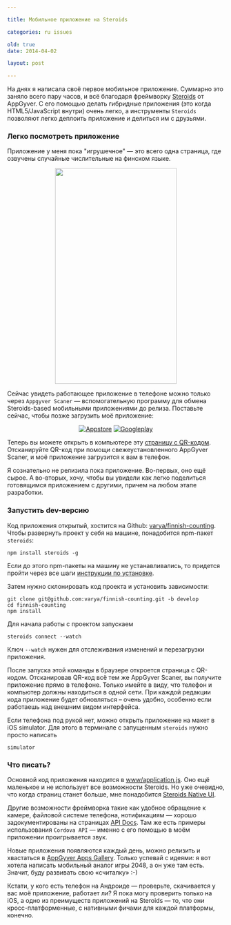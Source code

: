 ```yaml
---

title: Мобильное приложение на Steroids

categories: ru issues

old: true
date: 2014-04-02

layout: post

---
```

На днях я написала своё первое мобильное приложение. Суммарно это заняло всего
пару часов, и всё благодаря фреймворку
[Steroids](http://www.appgyver.com/steroids) от AppGyver. С его помощью делать
гибридные приложения (это когда HTML5/JavaScript внутри) очень легко, а
инструменты `Steroids` позволяют легко деплоить приложение и делиться им с
друзьями.<excerpt/>

### Легко посмотреть приложение
Приложение у меня пока "игрушечное" — это всего одна страница, где озвучены
случайные числительные на финском языке.

<div style="text-align:center;">
<img
src="http://img-fotki.yandex.ru/get/9827/14441195.30/0_81ae7_60ff43b1_L.png"
width="282" height="500" title="" alt="" border="0"/>
</div>

Сейчас увидеть работающее приложение в телефоне можно только через `Appgyver
Scaner` — вспомогательную программу для обмена Steroids-based мобильными
приложениями до релиза. Поставьте сейчас, чтобы позже загрузить моё приложение:

<div style="text-align:center;">
<a href="https://itunes.apple.com/us/app/appgyver-scanner/id575076515?mt=8"
target="_blank"><img alt="Appstore" class="appstore_icon"
src="https://share.appgyver.com/assets/appstore-df950585b54bd081a7826913fc715cd4.png"></a>
<a href="https://play.google.com/store/apps/details?id=com.appgyver.android&amp;feature=nav_result#?t=W251bGwsMSwxLDMsImNvbS5hcHBneXZlci5hbmRyb2lkIl0."
target="_blank"><img alt="Googleplay" class="appstore_icon"
src="https://share.appgyver.com/assets/googleplay-2cef882d62e402fbdbfe8cdac5794069.png"></a>
</div>

Теперь вы можете открыть в компьютере эту
[страницу с QR-кодом](http://bit.ly/finnish-counting-001). Отсканируйте QR-код
при помощи
свежеустановленного AppGyver Scaner, и моё приложение загрузится к вам в
телефон.

Я сознательно не релизила пока приложение. Во-первых, оно ещё сырое. А
во-вторых, хочу, чтобы вы увидели как легко поделиться готовящимся
приложением с другими, причем на любом этапе разработки.

### Запустить dev-версию
Код приложения открытый, хостится на Github:
[varya/finnish-counting](https://github.com/varya/finnish-counting). Чтобы
развернуть проект у себя на машине, понадобится npm-пакет `steroids`:

```
npm install steroids -g
```

Если до этого npm-пакеты на машину не устанавливались, то придется пройти через
все шаги [инструкции по
установке](http://academy.appgyver.com/categories/1/contents/1).

Затем нужно склонировать код проекта и установить зависимости:

```
git clone git@github.com:varya/finnish-counting.git -b develop
cd finnish-counting
npm install
```

Для начала работы с проектом запускаем

```
steroids connect --watch
```

Ключ `--watch` нужен для отслеживания изменений и перезагрузки приложения.

После запуска этой команды в браузере откроется страница с QR-кодом.
Отсканировав QR-код всё тем же AppGyver Scaner, вы получите приложение прямо в
телефоне. Только имейте в виду, что телефон и компьютер должны находиться в
одной сети. При каждой редакции кода приложение будет обновляться – очень
удобно, особенно если работаешь над внешним видом интерфейса.

Если телефона под рукой нет, можно открыть приложение на макет в iOS simulator.
Для этого в терминале с запущенным `steroids` нужно просто написать

```
simulator
```

### Что писать?
Основной код приложения находится в
[www/application.js](https://github.com/varya/finnish-counting/blob/vesions/0.0.1/www/javascripts/application.js).
Оно ещё маленькое и не использует все возможности Steroids. Но уже очевидно, что
когда страниц станет больше, мне понадобится [Steroids Native
UI](http://docs.appgyver.com/en/edge/steroids_Steroids%20Native%20UI_index.md.html#Steroids%C2%A0Native%C2%A0UI).

Другие возможности фреймворка такие как удобное обращение к камере, файловой
системе телефона, нотификациям — хорошо задокументированы на страницах [API
Docs](http://docs.appgyver.com/en/edge/index.html). Там же есть примеры
использования `Cordova API` — именно с его помощью в моём приложении
проигрывается звук.

Новые приложения появляются каждый день, можно релизить и хвастаться в [AppGyver
Apps Gallery](http://x.appgyver.com/xapps). Только успевай с идеями: я вот
хотела написать мобильный аналог игры 2048, а он уже там есть. Значит, буду
развивать свою «считалку» :-)

Кстати, у кого есть телефон на Андроиде — проверьте, скачивается у вас моё
приложение, работает ли? Я пока могу проверить только на iOS, а одно из
преимуществ приложений на Steroids — то, что они кросс-платформенные, с
нативными фичами для каждой платформы, конечно.
